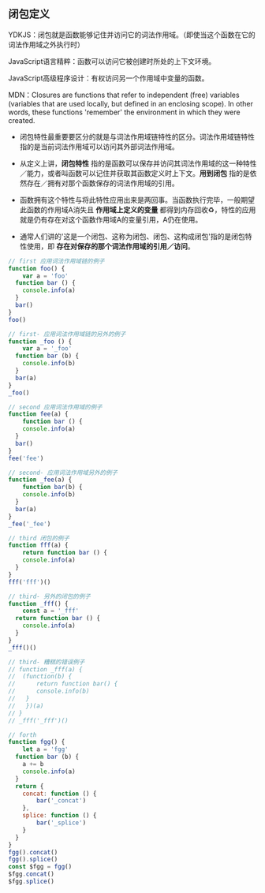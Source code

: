 
## 闭包定义

YDKJS：闭包就是函数能够记住并访问它的词法作用域。（即使当这个函数在它的词法作用域之外执行时）

JavaScript语言精粹：函数可以访问它被创建时所处的上下文环境。

JavaScript高级程序设计：有权访问另一个作用域中变量的函数。

MDN：Closures are functions that refer to independent (free) variables (variables that are used locally, but defined in an enclosing scope). In other words, these functions 'remember' the environment in which they were created.

- 闭包特性最重要要区分的就是与词法作用域链特性的区分。词法作用域链特性指的是当前词法作用域可以访问其外部词法作用域。

- 从定义上讲，**闭包特性** 指的是函数可以保存并访问其词法作用域的这一种特性／能力，或者叫函数可以记住并获取其函数定义时上下文。**用到闭包** 指的是依然存在／拥有对那个函数保存的词法作用域的引用。

- 函数拥有这个特性与将此特性应用出来是两回事。当函数执行完毕，一般期望此函数的作用域A消失且 **作用域上定义的变量** 都得到内存回收♻️，特性的应用就是仍有存在对这个函数作用域A的变量引用，A仍在使用。

- 通常人们讲的'这是一个闭包、这称为闭包、闭包、这构成闭包'指的是闭包特性使用，即 **存在对保存的那个词法作用域的引用／访问**。

```js
// first 应用词法作用域链的例子
function foo() {
	var a = 'foo'
  function bar () {
  	console.info(a)
  }
  bar()
}
foo()

// first- 应用词法作用域链的另外的例子
function _foo () {
	var a = '_foo'
  function bar (b) {
  	console.info(b)
  }
  bar(a)
}
_foo()

// second 应用词法作用域的例子
function fee(a) {
	function bar () {
  	console.info(a)
  }
  bar()
}
fee('fee')

// second- 应用词法作用域另外的例子
function _fee(a) {
	function bar(b) {
  	console.info(b)
  }
  bar(a)
}
_fee('_fee')

// third 闭包的例子
function fff(a) {
	return function bar () {
  	console.info(a)
  }
}
fff('fff')()

// third- 另外的闭包的例子
function _fff() {
	const a = '_fff'
  return function bar () {
  	console.info(a)
  }
}
_fff()()

// third- 糟糕的错误例子
// function _fff(a) {
//	(function(b) {
//  	return function bar() {
//    	console.info(b)
//   }
//   })(a)
// }
// _fff('_fff')()

// forth
function fgg() {
	let a = 'fgg'
  function bar (b) {
  	a += b
  	console.info(a)
  }
  return {
  	concat: function () {
    	bar('_concat')
    },
    splice: function () {
    	bar('_splice')
    }
  }
}
fgg().concat()
fgg().splice()
const $fgg = fgg()
$fgg.concat()
$fgg.splice()
```
